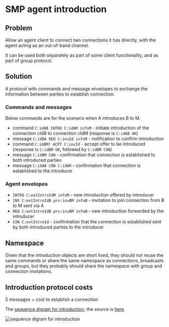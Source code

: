 # SMP agent introduction

## Problem

Allow an agent client to connect two connections it has directly, with the agent acting as an out-of-band channel.

It can be used both separately as part of some client functionality, and as part of group protocol.

## Solution

A protocol with commands and message envelopes to exchange the information between parties to establish connection.

### Commands and messages

Below commands are for the scenario when A introduces B to M.

- command `C:idAB INTRO C:idAM infoM` - initiate introduction of the connection cIdB to connection cIdM (response is `C:idAB OK`)
- message `C:idBA REQ C:invId infoM` - notification to confirm introduction
- command `C:idBM? ACPT C:invId` - accept offer to be introduced (response is `C:idBM OK`, followed by `C:idBM CON`)
- message `C:idBM CON` - confirmation that connection is established to both introduced parties
- message `C:idAB CON C:idAM` - confirmation that connection is established to the introducer

### Agent envelopes

- `INTRO C:extIntroIdM infoM` - new introduction offered by introducer
- `INV C:extIntroIdB prv:invBM infoB` - invitation to join connection from B to M sent via A
- `REQ C:extIntroIdB prv:invBM infoB` - new introduction forwarded by the introducer
- `CON C:extIntroId` - confirmation that the connection is established sent by both introduced parties to the introducer

## Namespace

Given that the introduction objects are short lived, they should not reuse the same commands or share the same namespace as connections, broadcasts and groups, but they probably should share the namespace with group and connection invitations.

## Introduction protocol costs

5 messages + cost to establish a connection


The [sequence digram for introduction](https://mermaid.ink/img/eyJjb2RlIjoic2VxdWVuY2VEaWFncmFtXG4gIHBhcnRpY2lwYW50IEEgYXMgQWxpY2UgKEEpIC0gdGhlIGludHJvZHVjZXJcbiAgcGFydGljaXBhbnQgQUEgYXMgQWxpY2Unczxicj5hZ2VudCAoQUEpXG4gIHBhcnRpY2lwYW50IEIgYXMgQm9iIChCKSAtIGludHJvZHVjZWRcbiAgcGFydGljaXBhbnQgQkEgYXMgQm9iJ3M8YnI-YWdlbnQgKEJBKVxuICBwYXJ0aWNpcGFudCBNIGFzIE1hcmsgKE0pIC0gaW50cm9kdWNlZCB0b1xuICBwYXJ0aWNpcGFudCBNQSBhcyBNYXJrJ3M8YnI-YWdlbnQgKE1BKVxuXG4gIG5vdGUgb3ZlciBBLCBBQTogMS4gY3JlYXRlIGludHJvZHVjdGlvblxuICBBIC0-PiBBQTogQzppZEFCIElOVFJPIEM6aWRBTSBpbmZvTTxicj4oaWRBQiAtIGNvbm4gYWxpYXMgQSBoYXMgZm9yIEIsPGJyPmlkQU0gLSBmb3IgTSlcbiAgQUEgLT4-IEE6IEM6aWRBQiBPS1xuXG4gIG5vdGUgb3ZlciBBLCBCQTogMi4gc2VuZCBpbnRybyB0byBCb2JcblxuICBBQSAtPj4gQkE6IHZpYSBpZEFCOiBJTlRSTyBDOmV4dEludHJvSWRNIGluZm9NXG4gIEJBIC0-PiBCOiBDOmlkQkEgUkVRIEM6aW50SW50cm9JZE0gaW5mb01cbiAgQiAtPj4gQkE6IEM6aWRCTT8gQUNQVCBDOmludEludHJvSWRNXG4gIEJBIC0-PiBCOiBDOmlkQk0gT0tcblxuICBub3RlIG92ZXIgQkE6IDMuIGNyZWF0ZSBjb25uZWN0aW9uIGZvciAgTSBpZEJNXG5cbiAgQkEgLT4-IEFBOiB2aWEgaWRCQTogSU5WIEM6ZXh0SW50cm9JZE0gcHJ2OmludkJNIGluZm9CXG5cbiAgbm90ZSBvdmVyIEFBLCBNOiA0LiBzZW5kIGludHJvIHRvIE1hcmtcblxuICBBQSAtPj4gTUE6IHZpYSBpZEFNOiBSRVEgQzpleHRJbnRyb0lkQiBwcnY6aW52Qk0gaW5mb0JcblxuICBub3RlIG92ZXIgTUEsIEI6IDUuIE1hcmsgY29ubmVjdHMgdG8gQm9iXG5cbiAgTUEgLT4-IE06IEM6aWRNQSBSRVEgQzppbnRJbnRyb0lkQiBpbmZvQlxuICBNIC0-PiBNQTogQzppZE1CPyBBQ1BUIEM6aW50SW50cm9JZEJcbiAgTUEgLT4-IE06IEM6aWRNQiBPS1xuXG4gIE1BIC0-PiBCQTogIGVzdGFibGlzaCBjb25uZWN0aW9uIGlkQk0gLT4gaWRNQlxuXG4gIG5vdGUgb3ZlciBBLCBNQTogNi4gbm90aWZ5IGFsbCBjbGllbnRzXG5cbiAgTUEgLT4-IE06IEM6aWRNQiBDT05cbiAgTUEgLT4-IEFBOiB2aWEgaWRNQTogQ09OIEM6ZXh0SW50cm9JZEJcbiAgQkEgLT4-IEI6IEM6aWRCTSBDT05cbiAgQkEgLT4-IEFBOiB2aWEgaWRCQTogQ09OIEM6ZXh0SW50cm9JZEJcbiAgQUEgLT4-IEE6IEM6aWRBQiBDT04gQzppZEFNXG4iLCJtZXJtYWlkIjp7fSwidXBkYXRlRWRpdG9yIjpmYWxzZX0), the source is [here](./intro.mmd).

![sequence digram for introduction](https://mermaid.ink/svg/eyJjb2RlIjoic2VxdWVuY2VEaWFncmFtXG4gIHBhcnRpY2lwYW50IEEgYXMgQWxpY2UgKEEpIC0gdGhlIGludHJvZHVjZXJcbiAgcGFydGljaXBhbnQgQUEgYXMgQWxpY2Unczxicj5hZ2VudCAoQUEpXG4gIHBhcnRpY2lwYW50IEIgYXMgQm9iIChCKSAtIGludHJvZHVjZWRcbiAgcGFydGljaXBhbnQgQkEgYXMgQm9iJ3M8YnI-YWdlbnQgKEJBKVxuICBwYXJ0aWNpcGFudCBNIGFzIE1hcmsgKE0pIC0gaW50cm9kdWNlZCB0b1xuICBwYXJ0aWNpcGFudCBNQSBhcyBNYXJrJ3M8YnI-YWdlbnQgKE1BKVxuXG4gIG5vdGUgb3ZlciBBLCBBQTogMS4gY3JlYXRlIGludHJvZHVjdGlvblxuICBBIC0-PiBBQTogQzppZEFCIElOVFJPIEM6aWRBTSBpbmZvTTxicj4oaWRBQiAtIGNvbm4gYWxpYXMgQSBoYXMgZm9yIEIsPGJyPmlkQU0gLSBmb3IgTSlcbiAgQUEgLT4-IEE6IEM6aWRBQiBPS1xuXG4gIG5vdGUgb3ZlciBBLCBCQTogMi4gc2VuZCBpbnRybyB0byBCb2JcblxuICBBQSAtPj4gQkE6IHZpYSBpZEFCOiBJTlRSTyBDOmV4dEludHJvSWRNIGluZm9NXG4gIEJBIC0-PiBCOiBDOmlkQkEgUkVRIEM6aW50SW50cm9JZE0gaW5mb01cbiAgQiAtPj4gQkE6IEM6aWRCTT8gQUNQVCBDOmludEludHJvSWRNXG4gIEJBIC0-PiBCOiBDOmlkQk0gT0tcblxuICBub3RlIG92ZXIgQkE6IDMuIGNyZWF0ZSBjb25uZWN0aW9uIGZvciAgTSBpZEJNXG5cbiAgQkEgLT4-IEFBOiB2aWEgaWRCQTogSU5WIEM6ZXh0SW50cm9JZE0gcHJ2OmludkJNIGluZm9CXG5cbiAgbm90ZSBvdmVyIEFBLCBNOiA0LiBzZW5kIGludHJvIHRvIE1hcmtcblxuICBBQSAtPj4gTUE6IHZpYSBpZEFNOiBSRVEgQzpleHRJbnRyb0lkQiBwcnY6aW52Qk0gaW5mb0JcblxuICBub3RlIG92ZXIgTUEsIEI6IDUuIE1hcmsgY29ubmVjdHMgdG8gQm9iXG5cbiAgTUEgLT4-IE06IEM6aWRNQSBSRVEgQzppbnRJbnRyb0lkQiBpbmZvQlxuICBNIC0-PiBNQTogQzppZE1CPyBBQ1BUIEM6aW50SW50cm9JZEJcbiAgTUEgLT4-IE06IEM6aWRNQiBPS1xuXG4gIE1BIC0-PiBCQTogIGVzdGFibGlzaCBjb25uZWN0aW9uIGlkQk0gLT4gaWRNQlxuXG4gIG5vdGUgb3ZlciBBLCBNQTogNi4gbm90aWZ5IGFsbCBjbGllbnRzXG5cbiAgTUEgLT4-IE06IEM6aWRNQiBDT05cbiAgTUEgLT4-IEFBOiB2aWEgaWRNQTogQ09OIEM6ZXh0SW50cm9JZEJcbiAgQkEgLT4-IEI6IEM6aWRCTSBDT05cbiAgQkEgLT4-IEFBOiB2aWEgaWRCQTogQ09OIEM6ZXh0SW50cm9JZEJcbiAgQUEgLT4-IEE6IEM6aWRBQiBDT04gQzppZEFNXG4iLCJtZXJtYWlkIjp7fSwidXBkYXRlRWRpdG9yIjpmYWxzZX0)

